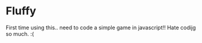 # Fluffy
First time using this.. need to code a simple game in javascript!! Hate codijg so much. :( 

